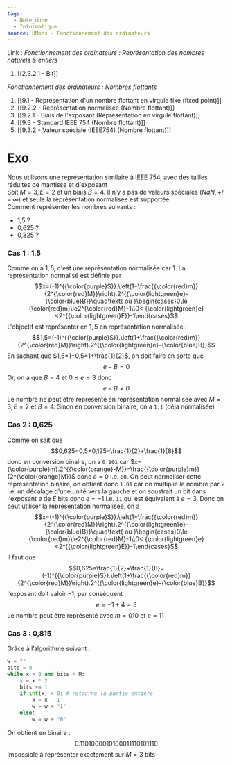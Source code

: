 ```yaml
---
tags:
  - Note_done
  - Informatique
source: UMons - Fonctionnement des ordinateurs
---
```


Link :
_Fonctionnement des ordinateurs : Représentation des nombres naturels & entiers_
1. [[2.3.2.1 - Bit]]

_Fonctionnement des ordinateurs : Nombres flottants_
1. [[9.1 - Représentation d'un nombre flottant en virgule fixe (fixed point)]]
1. [[9.2.2 - Représentation normalisée (Nombre flottant)]]
2. [[9.2.1 - Biais de l'exposant (Représentation en virgule flottant)]]
3. [[9.3 - Standard IEEE 754 (Nombre flottant)]]
4. [[9.3.2 - Valeur spéciale (IEEE754) (Nombre flottant)]]

# Exo
Nous utilisons une représentation similaire à IEEE 754, avec des tailles réduites de mantisse et d'exposant
\
Soit $M=3, E=2$ et un biais $B=4$. Il n’y a pas de valeurs spéciales ($NaN, +/- ∞$) et seule la représentation normalisée est supportée. 
\
Comment représenter les nombres suivants :
- 1,5 ?
- 0,625 ?
- 0,825 ?

### Cas 1 : 1,5
Comme on a $1,5$, c'est une représentation normalisée car $1$. La représentation normalisé est définie par $$x=(-1)^{{\color{purple}S}}.\left(1+\frac{{\color{red}m}}{2^{\color{red}M}}\right).2^{{\color{lightgreen}e}-{\color{blue}B}}\quad\text{ où }\begin{cases}0\le {\color{red}m}\le2^{\color{red}M}-1\\0< {\color{lightgreen}e}<2^{{\color{lightgreen}E}}-1\end{cases}$$ L'objectif est représenter en $1,5$ en représentation normalisée : $$1,5=(-1)^{{\color{purple}S}}.\left(1+\frac{{\color{red}m}}{2^{\color{red}M}}\right).2^{{\color{lightgreen}e}-{\color{blue}B}}$$ En sachant que $1,5=1+0,5=1+\frac{1}{2}$, on doit faire en sorte que $$e-B=0$$ Or, on a que $B=4$ et $0\le e\le 3$ donc $$e-B\neq 0$$ Le nombre ne peut être représenté en représentation normalisée avec $M=3, E=2$ et $B=4$. Sinon en conversion binaire, on a `1.1` (déjà normalisée)

### Cas 2 : 0,625
Comme on sait que $$0,625=0,5+0,125=\frac{1}{2}+\frac{1}{8}$$ donc en conversion binaire, on a `0.101` car $x={\color{purple}m}.2^{{\color{orange}-M}}=\frac{{\color{purple}m}}{2^{\color{orange}M}}$ donc $e=0$ i.e. `00`. On peut normaliser cette représentation binaire, on obtient donc `1.01` car on multiplie le nombre par $2$ i.e. un décalage d'une unité vers la gauche et on soustrait un bit dans l'exposant $e$ de $E$ bits donc $e=-1$ i.e. `11` qui est équivalent à $e=3$. Donc on peut utiliser la représentation normalisée, on a $$x=(-1)^{{\color{purple}S}}.\left(1+\frac{{\color{red}m}}{2^{\color{red}M}}\right).2^{{\color{lightgreen}e}-{\color{blue}B}}\quad\text{ où }\begin{cases}0\le {\color{red}m}\le2^{\color{red}M}-1\\0< {\color{lightgreen}e}<2^{{\color{lightgreen}E}}-1\end{cases}$$ Il faut que $$0,625=\frac{1}{2}+\frac{1}{8}=(-1)^{{\color{purple}S}}.\left(1+\frac{{\color{red}m}}{2^{\color{red}M}}\right).2^{{\color{lightgreen}e}-{\color{blue}B}}$$ l’exposant doit valoir $-1$, par conséquent $$e=-1+4=3$$ Le nombre peut être représenté avec $m=010$ et $e=11$ 
### Cas 3 : 0,815
Grâce à l’algorithme suivant : 
```python
w = "" 
bits = 0 
while x > 0 and bits < M: 
	x = x * 2 
	bits += 1 
	if int(x) > 0: # retourne la partie entière
		x = x – 1 
		w = w + "1" 
	else: 
		w = w + "0"
```
On obtient en binaire : $$0.1101000010100011110101110$$ Impossible à représenter exactement sur $M=3$ bits
